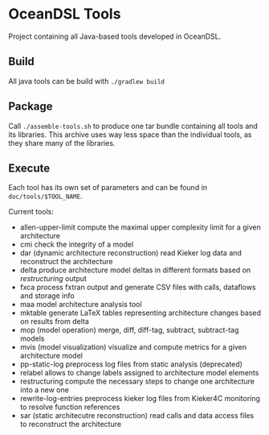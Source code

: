 # OceanDSL Tools

Project containing all Java-based tools developed in OceanDSL.

## Build

All java tools can be build with
`./gradlew build`

## Package

Call `./assemble-tools.sh` to produce one tar bundle containing all tools and its
libraries. This archive uses way less space than the individual tools, as they 
share many of the libraries.

## Execute

Each tool has its own set of parameters and can be found in
`doc/tools/$TOOL_NAME`.

Current tools:
- allen-upper-limit compute the maximal upper complexity limit for a given architecture
- cmi check the integrity of a model
- dar (dynamic architecture reconstruction) read Kieker log data and reconstruct the architecture
- delta produce architecture model deltas in different formats based on *restructuring* output
- fxca process fxtran output and generate CSV files with calls, dataflows and storage info
- maa model architecture analysis tool
- mktable generate LaTeX tables representing architecture changes based on results from delta
- mop (model operation) merge, diff, diff-tag, subtract, subtract-tag models
- mvis (model visualization) visualize and compute metrics for a given architecture model
- pp-static-log preprocess log files from static analysis (deprecated)
- relabel allows to change labels assigned to architecture model elements
- restructuring compute the necessary steps to change one architecture into a new one
- rewrite-log-entries preprocess kieker log files from Kieker4C monitoring to resolve function references
- sar (static architecutre reconstruction) read calls and data access files to reconstruct the architecture


